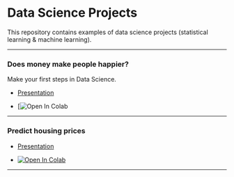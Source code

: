 # Data Science Projects

This repository contains examples of data science projects (statistical learning & machine learning). 



---

### Does money make people happier?

Make your first steps in Data Science.


* [Presentation](https://docs.google.com/presentation/d/1g7wgZO_OaiFChKNxSazELcz7ylIlJViQpYh2chLxjdE/edit?usp=sharing)

* [![Open In Colab](https://colab.research.google.com/github/kirenz/data-science-projects/blob/master/ds-first-steps-happy-gdp.ipynb)

---

### Predict housing prices

* [Presentation](https://docs.google.com/presentation/d/1LXZTBUupzfc8XR1xR98194MAQvdKb4cbYvqOcOrs62A/edit#slide=id.p)

* [![Open In Colab](https://colab.research.google.com/assets/colab-badge.svg)](https://colab.research.google.com/github/kirenz/data-science-projects/blob/master/ds-housing.ipynb)

---





